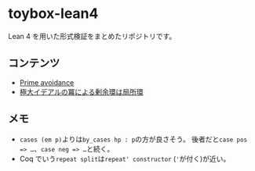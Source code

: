 # toybox-lean4

Lean 4 を用いた形式検証をまとめたリポジトリです。

## コンテンツ

- [Prime avoidance](prime-avoidance/)
- [極大イデアルの冪による剰余環は局所環](quot-ring-mod-pow-of-max-ideal)

## メモ

- `cases (em p)`よりは`by_cases hp : p`の方が良さそう。
  後者だと`case pos => …`、`case neg => …`と続く。
- Coq でいう`repeat split`は`repeat' constructor` (`'`が付く)が近い。
